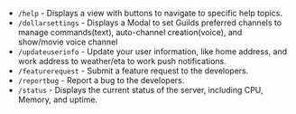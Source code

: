 - `/help` - Displays a view with buttons to navigate to specific help topics.
- `/dollarsettings` - Displays a Modal to set Guilds preferred channels to manage commands(text), auto-channel creation(voice), and show/movie voice channel
- `/updateuserinfo` - Update your user information, like home address, and work address to weather/eta to work push notifications.
- `/featurerequest` - Submit a feature request to the developers.
- `/reportbug` - Report a bug to the developers.
- `/status` - Displays the current status of the server, including CPU, Memory, and uptime.